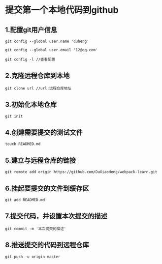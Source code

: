# 提交第一个本地代码到github

## 1.配置git用户信息

  `git config --global user.name 'duheng'`


  `git config --global user.email '12@qq.com'`

  `git config -l //查看配置`

## 2.克隆远程仓库到本地

  `git clone url //url:远程仓库地址`

## 3.初始化本地仓库

  `git init`

## 4.创建需要提交的测试文件
  
  `touch READMED.md`

## 5.建立与远程仓库的链接

  `git remote add origin https://github.com/DuXiaoHeng/webpack-learn.git` 

## 6.挂起要提交的文件到缓存区

  `git add READMED.md`

## 7.提交代码，并设置本次提交的描述

  `git commit -m '本次提交的描述'`

## 8.推送提交的代码到远程仓库
  
  `git push -u origin master`
